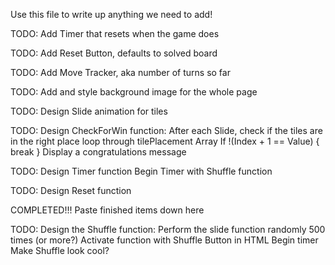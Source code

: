Use this file to write up anything we need to add!

TODO: Add Timer that resets when the game does

TODO: Add Reset Button, defaults to solved board

TODO: Add Move Tracker, aka number of turns so far

TODO: Add and style background image for the whole page

TODO: Design Slide animation for tiles

TODO: Design CheckForWin function:
After each Slide, check if the tiles are in the right place
loop through tilePlacement Array
If !(Index + 1 == Value) { break }
Display a congratulations message

TODO: Design Timer function
Begin Timer with Shuffle function

TODO: Design Reset function

COMPLETED!!! Paste finished items down here

TODO: Design the Shuffle function:
Perform the slide function randomly 500 times (or more?)
Activate function with Shuffle Button in HTML
Begin timer
Make Shuffle look cool?
